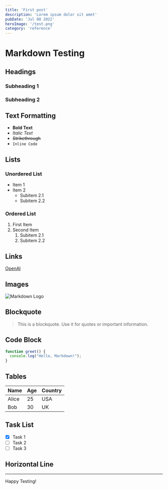 ```yaml
---
title: 'First post'
description: 'Lorem ipsum dolor sit amet'
pubDate: 'Jul 08 2022'
heroImage: '/test.png'
category: 'reference'
---
```


# Markdown Testing

## Headings

### Subheading 1

### Subheading 2

## Text Formatting

- **Bold Text**
- *Italic Text*
- ~~Strikethrough~~
- `Inline Code`

## Lists

### Unordered List
- Item 1
- Item 2
  - Subitem 2.1
  - Subitem 2.2

### Ordered List
1. First Item
2. Second Item
   1. Subitem 2.1
   2. Subitem 2.2

## Links

[OpenAI](https://openai.com)

## Images

![Markdown Logo](https://upload.wikimedia.org/wikipedia/commons/4/48/Markdown-mark.svg)

## Blockquote

> This is a blockquote. Use it for quotes or important information.

## Code Block

```javascript
function greet() {
  console.log("Hello, Markdown!");
}
```

## Tables

| Name  | Age | Country |
|-------|-----|---------|
| Alice |  25 | USA     |
| Bob   |  30 | UK      |

## Task List

- [x] Task 1
- [ ] Task 2
- [ ] Task 3

## Horizontal Line

---

Happy Testing!
